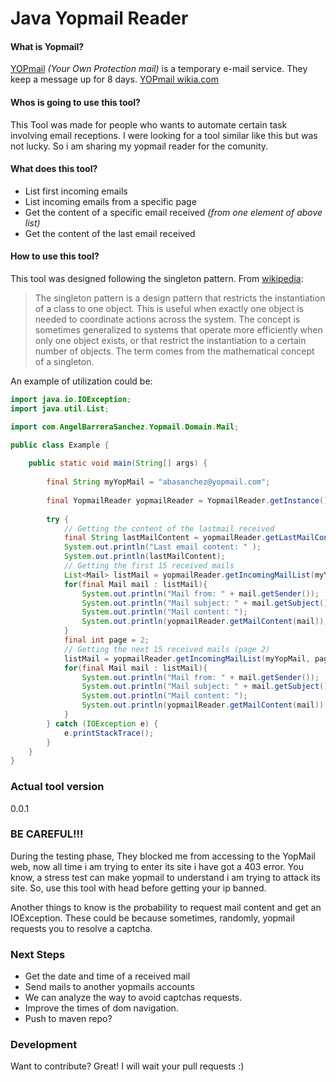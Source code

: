 # Java Yopmail Reader
#### What is Yopmail?
[YOPmail] *(Your Own Protection mail)* is a temporary e-mail service. They keep a message up for 8 days. [YOPmail wikia.com]
#### Whos is going to use this tool?
This Tool was made for people who wants to automate certain task involving email receptions. 
I were looking for a tool similar like this but was not lucky. So i am sharing my yopmail reader for the comunity.
#### What does this tool?
  - List first incoming emails
  - List incoming emails from a specific page
  - Get the content of a specific email received *(from one element of above list)* 
  - Get the content of the last email received
  
#### How to use this tool?
This tool was designed following the singleton pattern. 
From [wikipedia][singletonwiki]: 
> The singleton pattern is a design pattern that restricts the instantiation of a class to one object. This is useful when exactly one object is needed to coordinate actions across the system. The concept is sometimes  generalized to systems that operate more efficiently when only one object exists, or that restrict the instantiation to a certain number of objects. The term comes from the mathematical concept of a singleton.

An example of utilization could be: 
```java
import java.io.IOException;
import java.util.List;

import com.AngelBarreraSanchez.Yopmail.Domain.Mail;

public class Example {
	
	public static void main(String[] args) {
		
		final String myYopMail = "abasanchez@yopmail.com";
		
		final YopmailReader yopmailReader = YopmailReader.getInstance();
		
		try {
			// Getting the content of the lastmail received
			final String lastMailContent = yopmailReader.getLastMailContent(myYopMail);
			System.out.println("Last email content: " );
			System.out.println(lastMailContent);
			// Getting the first 15 received mails
			List<Mail> listMail = yopmailReader.getIncomingMailList(myYopMail);
			for(final Mail mail : listMail){
				System.out.println("Mail from: " + mail.getSender());
				System.out.println("Mail subject: " + mail.getSubject());
				System.out.println("Mail content: ");
				System.out.println(yopmailReader.getMailContent(mail));
			}
			final int page = 2;
			// Getting the next 15 received mails (page 2)
			listMail = yopmailReader.getIncomingMailList(myYopMail, page);
			for(final Mail mail : listMail){
				System.out.println("Mail from: " + mail.getSender());
				System.out.println("Mail subject: " + mail.getSubject());
				System.out.println("Mail content: ");
				System.out.println(yopmailReader.getMailContent(mail));
			}
		} catch (IOException e) {
			e.printStackTrace();
		}
	}
}
```
### Actual tool version
0.0.1
### BE CAREFUL!!!
During the testing phase, They blocked me from accessing to the YopMail web, now all time i am trying to enter its site i have got a 403 error. You know, a stress test can make yopmail to understand i am trying to attack its site. So, use this tool with head before getting your ip banned.

Another things to know is the probability to request mail content and get an IOException. These could be because sometimes, randomly, yopmail requests you to resolve a captcha. 

### Next Steps
 - Get the date and time of a received mail
 - Send mails to another yopmails accounts
 - We can analyze the way to avoid captchas requests. 
 - Improve the times of dom navigation.
 - Push to maven repo?

### Development
Want to contribute? Great!
I will wait your pull requests :)

   [YOPmail wikia.com]: <http://spam.wikia.com/wiki/YOPmail>
   [YOPmail]: <http://yopmail.com/>
   [singletonwiki]: <https://en.wikipedia.org/wiki/Singleton_pattern>


